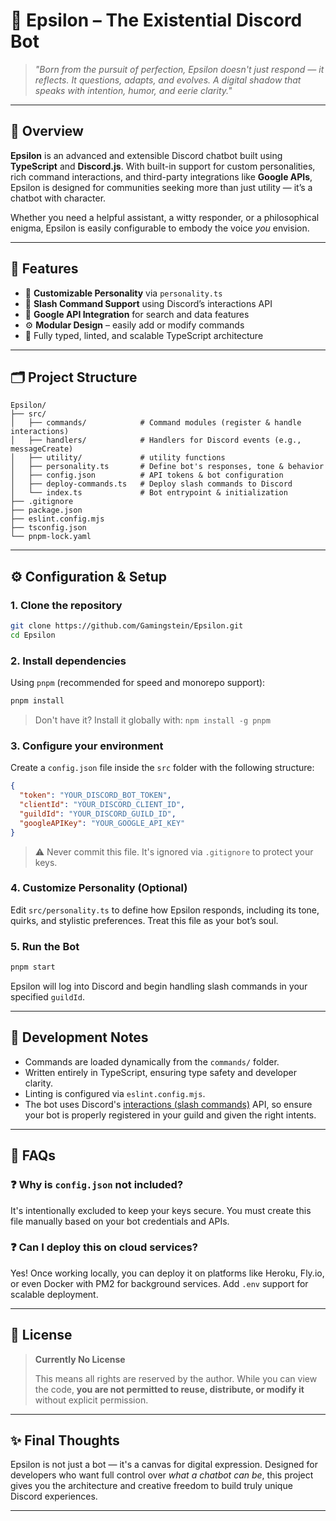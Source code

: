 # 🧠 Epsilon – The Existential Discord Bot

> _"Born from the pursuit of perfection, Epsilon doesn't just respond — it reflects. It questions, adapts, and evolves. A digital shadow that speaks with intention, humor, and eerie clarity."_

---

## 📌 Overview

**Epsilon** is an advanced and extensible Discord chatbot built using **TypeScript** and **Discord.js**. With built-in support for custom personalities, rich command interactions, and third-party integrations like **Google APIs**, Epsilon is designed for communities seeking more than just utility — it’s a chatbot with character.

Whether you need a helpful assistant, a witty responder, or a philosophical enigma, Epsilon is easily configurable to embody the voice _you_ envision.

---

## 🚀 Features

- 🧩 **Customizable Personality** via `personality.ts`
- 🧠 **Slash Command Support** using Discord’s interactions API
- 🔌 **Google API Integration** for search and data features
- ⚙️ **Modular Design** – easily add or modify commands
- 🧼 Fully typed, linted, and scalable TypeScript architecture

---

## 🗂️ Project Structure

```
Epsilon/
├── src/
│   ├── commands/            # Command modules (register & handle interactions)
│   ├── handlers/            # Handlers for Discord events (e.g., messageCreate)
│   ├── utility/             # utility functions
│   ├── personality.ts       # Define bot's responses, tone & behavior
│   ├── config.json          # API tokens & bot configuration
│   ├── deploy-commands.ts   # Deploy slash commands to Discord
│   └── index.ts             # Bot entrypoint & initialization
├── .gitignore
├── package.json
├── eslint.config.mjs
├── tsconfig.json
└── pnpm-lock.yaml
```

---

## ⚙️ Configuration & Setup

### 1. **Clone the repository**

```bash
git clone https://github.com/Gamingstein/Epsilon.git
cd Epsilon
```

### 2. **Install dependencies**

Using `pnpm` (recommended for speed and monorepo support):

```bash
pnpm install
```

> Don't have it? Install it globally with:
> `npm install -g pnpm`

### 3. **Configure your environment**

Create a `config.json` file inside the `src` folder with the following structure:

```json
{
  "token": "YOUR_DISCORD_BOT_TOKEN",
  "clientId": "YOUR_DISCORD_CLIENT_ID",
  "guildId": "YOUR_DISCORD_GUILD_ID",
  "googleAPIKey": "YOUR_GOOGLE_API_KEY"
}
```

> ⚠️ Never commit this file. It's ignored via `.gitignore` to protect your keys.

### 4. **Customize Personality (Optional)**

Edit `src/personality.ts` to define how Epsilon responds, including its tone, quirks, and stylistic preferences. Treat this file as your bot’s soul.

### 5. **Run the Bot**

```bash
pnpm start
```

Epsilon will log into Discord and begin handling slash commands in your specified `guildId`.

---

## 🧪 Development Notes

- Commands are loaded dynamically from the `commands/` folder.
- Written entirely in TypeScript, ensuring type safety and developer clarity.
- Linting is configured via `eslint.config.mjs`.
- The bot uses Discord's [interactions (slash commands)](https://discord.com/developers/docs/interactions/application-commands) API, so ensure your bot is properly registered in your guild and given the right intents.

---

## 📌 FAQs

### ❓ Why is `config.json` not included?

It's intentionally excluded to keep your keys secure. You must create this file manually based on your bot credentials and APIs.

### ❓ Can I deploy this on cloud services?

Yes! Once working locally, you can deploy it on platforms like Heroku, Fly.io, or even Docker with PM2 for background services. Add `.env` support for scalable deployment.

---

## 📄 License

> **Currently No License**
>
> This means all rights are reserved by the author. While you can view the code, **you are not permitted to reuse, distribute, or modify it** without explicit permission.

---

## ✨ Final Thoughts

Epsilon is not just a bot — it's a canvas for digital expression. Designed for developers who want full control over _what a chatbot can be_, this project gives you the architecture and creative freedom to build truly unique Discord experiences.

---

